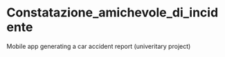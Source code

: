 # Constatazione_amichevole_di_incidente
Mobile app generating a car accident report (univeritary project)
